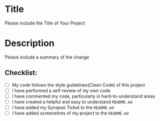 <!--
Thank you for sending the PR! We appreciate you spending the time to work on these changes.
Help us understand your motivation by explaining why you decided to make this change.
Happy Contributing!
-->
# Title 
Please include the Title of Your Project

# Description

Please include a summary of the change

## Checklist:

- [ ] My code follows the style guidelines(Clean Code) of this project
- [ ] I have performed a self-review of my own code
- [ ] I have commented my code, particularly in hard-to-understand areas
- [ ] I have created a helpful and easy to understand `README.md`
- [ ] I have added my Synapse Ticket to the `README.md`
- [ ] I have added screenshots  of my project to the `README.md`
